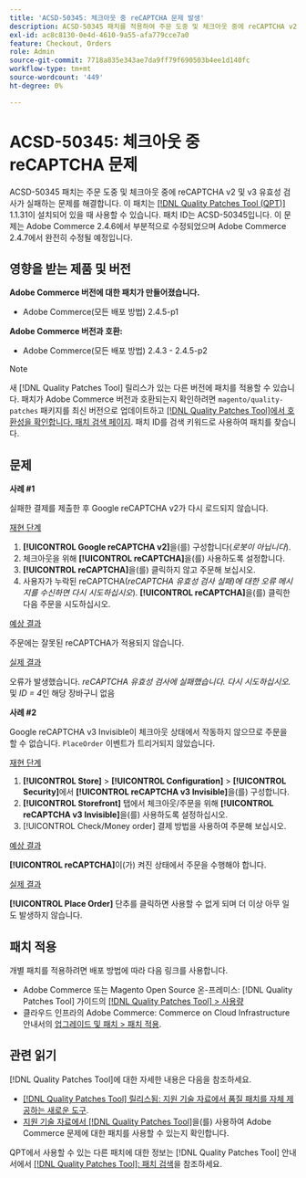 ```yaml
---
title: 'ACSD-50345: 체크아웃 중 reCAPTCHA 문제 발생'
description: ACSD-50345 패치를 적용하여 주문 도중 및 체크아웃 중에 reCAPTCHA v2 및 v3 유효성 검사가 실패하는 Adobe Commerce 문제를 해결합니다.
exl-id: ac8c8130-0e4d-4610-9a55-afa779cce7a0
feature: Checkout, Orders
role: Admin
source-git-commit: 7718a835e343ae7da9ff79f690503b4ee1d140fc
workflow-type: tm+mt
source-wordcount: '449'
ht-degree: 0%

---
```


# ACSD-50345: 체크아웃 중 reCAPTCHA 문제

ACSD-50345 패치는 주문 도중 및 체크아웃 중에 reCAPTCHA v2 및 v3 유효성 검사가 실패하는 문제를 해결합니다. 이 패치는 [[!DNL Quality Patches Tool (QPT)]](/help/announcements/adobe-commerce-announcements/magento-quality-patches-released-new-tool-to-self-serve-quality-patches.md) 1.1.31이 설치되어 있을 때 사용할 수 있습니다. 패치 ID는 ACSD-50345입니다. 이 문제는 Adobe Commerce 2.4.6에서 부분적으로 수정되었으며 Adobe Commerce 2.4.7에서 완전히 수정될 예정입니다.

## 영향을 받는 제품 및 버전

**Adobe Commerce 버전에 대한 패치가 만들어졌습니다.**

* Adobe Commerce(모든 배포 방법) 2.4.5-p1

**Adobe Commerce 버전과 호환:**

* Adobe Commerce(모든 배포 방법) 2.4.3 - 2.4.5-p2

>[!NOTE]
>
>새 [!DNL Quality Patches Tool] 릴리스가 있는 다른 버전에 패치를 적용할 수 있습니다. 패치가 Adobe Commerce 버전과 호환되는지 확인하려면 `magento/quality-patches` 패키지를 최신 버전으로 업데이트하고 [[!DNL Quality Patches Tool]에서 호환성을 확인합니다. 패치 검색 페이지](https://experienceleague.adobe.com/tools/commerce-quality-patches/index.html). 패치 ID를 검색 키워드로 사용하여 패치를 찾습니다.

## 문제

**사례 #1**

실패한 결제를 제출한 후 Google reCAPTCHA v2가 다시 로드되지 않습니다.

<u>재현 단계</u>

1. **[!UICONTROL Google reCAPTCHA v2]**&#x200B;을(를) 구성합니다(*로봇이 아닙니다*).
1. 체크아웃을 위해 **[!UICONTROL reCAPTCHA]**&#x200B;을(를) 사용하도록 설정합니다.
1. **[!UICONTROL reCAPTCHA]**&#x200B;을(를) 클릭하지 않고 주문해 보십시오.
1. 사용자가 누락된 reCAPTCHA(*reCAPTCHA 유효성 검사 실패)에 대한 오류 메시지를 수신하면 다시 시도하십시오*). **[!UICONTROL reCAPTCHA]**&#x200B;을(를) 클릭한 다음 주문을 시도하십시오.

<u>예상 결과</u>

주문에는 잘못된 reCAPTCHA가 적용되지 않습니다.

<u>실제 결과</u>

오류가 발생했습니다. *reCAPTCHA 유효성 검사에 실패했습니다. 다시 시도하십시오.* 및 *ID = 4*&#x200B;인 해당 장바구니 없음

**사례 #2**

Google reCAPTCHA v3 Invisible이 체크아웃 상태에서 작동하지 않으므로 주문을 할 수 없습니다. `PlaceOrder` 이벤트가 트리거되지 않았습니다.

<u>재현 단계</u>

1. **[!UICONTROL Store]** > **[!UICONTROL Configuration]** > **[!UICONTROL Security]**&#x200B;에서 **[!UICONTROL reCAPTCHA v3 Invisible]**&#x200B;을(를) 구성합니다.
1. **[!UICONTROL Storefront]** 탭에서 체크아웃/주문을 위해 **[!UICONTROL reCAPTCHA v3 Invisible]**&#x200B;을(를) 사용하도록 설정하십시오.
1. [!UICONTROL Check/Money order] 결제 방법을 사용하여 주문해 보십시오.

<u>예상 결과</u>

**[!UICONTROL reCAPTCHA]**&#x200B;이(가) 켜진 상태에서 주문을 수행해야 합니다.

<u>실제 결과</u>

**[!UICONTROL Place Order]** 단추를 클릭하면 사용할 수 없게 되며 더 이상 아무 일도 발생하지 않습니다.

## 패치 적용

개별 패치를 적용하려면 배포 방법에 따라 다음 링크를 사용합니다.

* Adobe Commerce 또는 Magento Open Source 온-프레미스: [!DNL Quality Patches Tool] 가이드의 [[!DNL Quality Patches Tool] > 사용량](https://experienceleague.adobe.com/docs/commerce-operations/tools/quality-patches-tool/usage.html)
* 클라우드 인프라의 Adobe Commerce: Commerce on Cloud Infrastructure 안내서의 [업그레이드 및 패치 > 패치 적용](https://experienceleague.adobe.com/docs/commerce-cloud-service/user-guide/develop/upgrade/apply-patches.html).

## 관련 읽기

[!DNL Quality Patches Tool]에 대한 자세한 내용은 다음을 참조하세요.

* [[!DNL Quality Patches Tool] 릴리스됨: 지원 기술 자료에서 품질 패치를 자체 제공하는 새로운 도구](/help/announcements/adobe-commerce-announcements/magento-quality-patches-released-new-tool-to-self-serve-quality-patches.md).
* [지원 기술 자료에서  [!DNL Quality Patches Tool]](/help/support-tools/patches-available-in-qpt-tool/check-patch-for-magento-issue-with-magento-quality-patches.md)을(를) 사용하여 Adobe Commerce 문제에 대한 패치를 사용할 수 있는지 확인합니다.

QPT에서 사용할 수 있는 다른 패치에 대한 정보는 [!DNL Quality Patches Tool] 안내서에서 [[!DNL Quality Patches Tool]: 패치 검색](https://experienceleague.adobe.com/tools/commerce-quality-patches/index.html)을 참조하세요.

